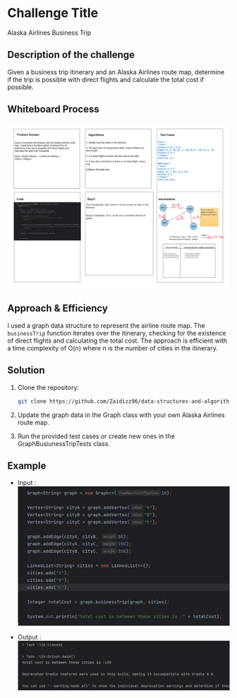 # Challenge Title
Alaska Airlines Business Trip

## Description of the challenge 
Given a business trip itinerary and an Alaska Airlines route map, determine if the trip is possible with direct flights and calculate the total cost if possible.

## Whiteboard Process
![Whiteboard Image](../../assets/null%20(5).png)

## Approach & Efficiency
I used a graph data structure to represent the airline route map. The `businessTrip` function iterates over the itinerary, checking for the existence of direct flights and calculating the total cost. The approach is efficient with a time complexity of O(n) where n is the number of cities in the itinerary.

## Solution
1. Clone the repository:
   ```bash
   git clone https://github.com/Zaidizz96/data-structures-and-algorithms.git
   ```
2.  Update the graph data in the Graph class with your own Alaska Airlines route map.

3.  Run the provided test cases or create new ones in the GraphBusiunessTripTests class.

## Example

- Input :
  ![Input](../../assets/Screenshot%202023-11-22%20211634.png)

- Output :
  ![Output](../../assets/Screenshot%202023-11-22%20211657.png)


